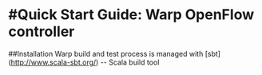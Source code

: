 #Quick Start Guide: Warp OpenFlow controller
====================================

##Installation
Warp build and test process is managed with [sbt] (http://www.scala-sbt.org/) -- Scala build tool
